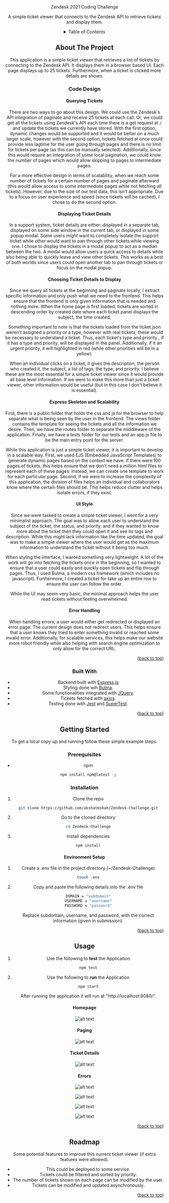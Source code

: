 
<div id="top"></div>
<div align="center"

<h1 align="center">Zendesk 2021 Coding Challenge</h1>
<p align="center">
    A simple ticket viewer that connects to the Zendesk API to retrieve tickets and display them.
</p>


<!-- TABLE OF CONTENTS -->
<details>
  <summary>Table of Contents</summary>
  <ol>
    <li>
      <a href="#about-the-project">About The Project</a>
      <ul>
        <li><a href="#built-with">Built With</a></li>
      </ul>
    </li>
    <li>
      <a href="#getting-started">Getting Started</a>
      <ul>
        <li><a href="#prerequisites">Prerequisites</a></li>
        <li><a href="#installation">Installation</a></li>
      </ul>
    </li>
    <li><a href="#usage">Usage</a></li>
    <li><a href="#roadmap">Roadmap</a></li>

  </ol>
</details>



<!-- ABOUT THE PROJECT -->
## About The Project
This application is a simple ticket viewer that retrieves a list of tickets by connecting to the Zendesk API. It displays them in a browser based UI. Each page displays up to 25 tickets. Furthermore, when a ticket is clicked more details are shown.

###  Code Design
#### Querying Tickets
There are two ways to go about this design. We could use the Zendesk's API integration of paginate and receive 25 tickets at each call. Or, we could get all the tickets using Zendesk's API each time there is a get request at `/` and update the tickets we currently have stored. With the first option, dynamic changes would be supported and it would be better on a much larger scale, however with the second option, tickets fetched at once could provide less lagtime for the user going through pages and there is no limit for tickets per page (as this can be manually selected). Additionally, since this would require an integration of some local pagination, we could know the number of pages which would allow skipping to pages to intermediate pages. 

 For a more effective design in terms of scalability, when we reach some number of tickets for a certain number of pages and paginate afterward (this would allow access to some intermediate pages while not fetching all tickets). However, due to the size of our test data, this isn't appropriate. Due to a focus on user experience and speed (since tickets will be cached), I chose to do the second option.  

#### Displaying Ticket Details
In a support system, ticket details are either: displayed in a separate tab, displayed on some side window in the current tab, or displayed in some popup modal. Some users might want to completely isolate the support ticket while other would want to pan through other tickets while viewing one.  I chose to display the tickets in a modal popup to act as a median between the two. A modal would allow users a quick access to details while also being able to quickly leave and view other tickets. This works as a best of both worlds since users could open another tab to pan through tickets or focus on the modal popup.

#### Choosing Ticket Details to Display
Since we query all tickets at the beginning and paginate locally, I extract specific information and only push what we need to the frontend. This helps ensure that the frontend is only given information that is needed and nothing more. When the home page is first loaded, tickets are sorted in descending order by created date where each ticket panel displays the subject, the time created, 

Something important to note is that the tickets loaded from the ticket.json weren't assigned a priority or a type, however with real tickets, these would be necessary to understand a ticket. Thus, each ticket's type and priority , if it has a type and priority, will be displayed in the panel. Additionally, if it an urgent priority, it will highlighted in red (while other priorities will be in a yellow).

When an individual clicks on a ticket, it gives the description, the person who created it, the subject, a list of tags, the type, and priority. I believe these are the most essential for a simple ticket viewer since it would provide all base level information. If we were to make this more than just a ticket viewer, other information would be useful (but in this case I don't believe it is essential).

#### Express Skeleton and Scalability 
First, there is a public folder that holds the css and js for the browser to help separate what is being seen by the user in the frontend. The views folder contains the template for seeing the tickets and all the information we desire. Then, we have the routes folder to separate the middleware of the application. Finally, we have a tests folder for our tests and an app.js file to be the main entry point for the server.

While this application is just a simple ticket viewer, it is important to develop in a scalable way. First, we used EJS (Embedded JavaScript Templates) to generate dynamic pages based on the context we have. If there were 100 pages of tickets, this helps ensure that we don't need a million html files to represent each of these pages. Instead, we can create one template to work for each particular page. Second, if we were to increase the complexity of this application, the division of files helps an individual and collaborators know where the certain files should be. This helps reduce clutter and helps isolate errors, if they exist.

####  UI Style 
Since we were tasked to create a simple ticket viewer, I went for a very minimalist approach. The goal was to allow each user to understand the subject of the ticket, the status, and priority, and if they wanted to know more about the ticket then they could open it and see its tags and description. While this might lack information like the time updated, the goal was to make a simple viewer where the user would get as the maximum information to understand the ticket without it being too much.

When styling the interface, I wanted something very lightweight. A lot of the work will go into fetching the tickets once in the beginning, so I wanted to ensure that a user could easily and quickly open tickets and flip through pages. Thus, I used Bulma, a modern css framework (which includes no javascript). Furthermore, I created a ticket for take up an entire row to ensure the user can follow the order. 

While the UI may seem very basic, the minimal approach helps the user read tickets without feeling overwhelmed.

#### Error Handling
When handling errors, a user would either get redirected or displayed an error page. The current design does not redirect users. This helps ensure that a user knows they tried to enter something invalid or reached some invalid error. Additionally, for scalable services, this helps make our website more robot friendly while also helping with search engine optimization to only allow for the correct URL.

<p align="right">(<a href="#top">back to top</a>)</p>

### Built With

* Backend built with [Express.js](https://expressjs.com)
* Styling done wih [Bulma](https://bulma.io).
* Some functionalities integrated with [JQuery](https://jquery.com).
* Tickets fetched with [axios](https://github.com/axios/axios).
* Testing done with [Jest](https://jestjs.io/) and [SuperTest](https://github.com/visionmedia/supertest).
<p align="right">(<a href="#top">back to top</a>)</p>



<!-- GETTING STARTED -->
## Getting Started
To get a local copy up and running follow these simple example steps.

### Prerequisites


* npm
  ```sh
  npm install npm@latest -g
  ```

### Installation

1. Clone the repo
   ```sh
   git clone https://github.com/akshatmshah/Zendesk-Challenge.git
   ```
2. Go to the cloned directory
   ```sh
   cd Zendesk-Challenge
   ```
4. Install dependencies 
   ```sh
   npm install
   ```
  

#### Environment Setup
1. Create a .env file in the project directory (~/Zendesk-Challenge)
   ```sh
   touch .env
   ```
  
2. Copy and paste the following details into the .env file
   ```sh
   DOMAIN = "subdomain"
   USERNAME = "username"
   PASSWORD = "password"
   ```
   Replace subdomain, username, and password, with the correct information (given in submission).

<p align="right">(<a href="#top">back to top</a>)</p>



<!-- USAGE EXAMPLES -->
## Usage

1. Use the following to **test** the Application
   ```sh
   npm test
   ```

2. Use the following to **run**  the Application
   ```sh
   npm start
   ``` 
   After running the application it will run at "http://localhost:8080/". 
   
  #### Homepage
![alt text](<images/homepage>)
  #### Paging
  ![alt text](<images/pagination>)
   #### Ticket Details
   ![alt text](<images/popup>)
   #### Errors 
  ![alt text](<images/401error>)
  
  ![alt text](<images/404error>)
  
  ![alt text](<images/408error>)
  
  ![alt text](<images/500error>)


<p align="right">(<a href="#top">back to top</a>)</p>



<!-- ROADMAP -->
## Roadmap
Some potential features to improve this current ticket viewer (if extra features were allowed).
- This could be deployed to some service.
- Tickets could be filtered and sorted by priority.
- The number of tickets shown on each page can be modified by the user.
- Tickets can be modified and updated asynchronously. 

<p align="right">(<a href="#top">back to top</a>)</p>


